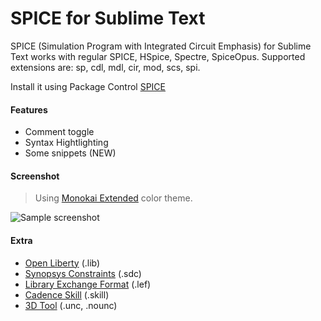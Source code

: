 # SPICE for Sublime Text

SPICE (Simulation Program with Integrated Circuit Emphasis) for Sublime Text works with regular SPICE, HSpice, Spectre, SpiceOpus. Supported extensions are: sp, cdl, mdl, cir, mod, scs, spi.

Install it using Package Control [SPICE](https://sublime.wbond.net/packages/Spice)

#### Features
 - Comment toggle
 - Syntax Hightlighting
 - Some snippets (NEW)

#### Screenshot 
> Using [Monokai Extended](https://github.com/jonschlinkert/sublime-monokai-extended) color theme.

![Sample screenshot](https://github.com/leoheck/sublime-spice/blob/master/misc/sample.png?raw=true "Optional Title")

#### Extra
 - [Open Liberty](https://github.com/mtmoreira/sublime-liberty) (.lib)
 - [Synopsys Constraints](https://github.com/leoheck/sublime-synopsys-constraints) (.sdc)
 - [Library Exchange Format](https://sublime.wbond.net/package) (.lef)
 - [Cadence Skill](https://github.com/noisyass2/SublimeCadenceSkill) (.skill)
 - [3D Tool](https://github.com/leoheck/sublime-3d-tool) (.unc, .nounc)
